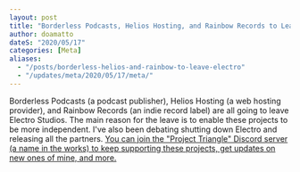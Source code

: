 ```yaml
---
layout: post
title: "Borderless Podcasts, Helios Hosting, and Rainbow Records to Leave Electro"
author: doamatto
dateS: "2020/05/17"
categories: [Meta]
aliases:
  - "/posts/borderless-helios-and-rainbow-to-leave-electro"
  - "/updates/meta/2020/05/17/meta/"
---
```


Borderless Podcasts (a podcast publisher), Helios Hosting (a web hosting provider), and Rainbow Records (an indie record label) are all going to leave Electro Studios. The main reason for the leave is to enable these projects to be more independent. I've also been debating shutting down Electro and releasing all the partners. [You can join the "Project Triangle" Discord server (a name in the works) to keep supporting these projects, get updates on new ones of mine, and more.](https://discord.gg/jbcZg6C)
<!--more-->

